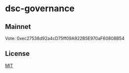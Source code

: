 # dsc-governance

## Mainnet
Vote: 0xec27538d92a4cD75ff09A922B5E970aF60808B54

## License
[MIT](LICENSE)